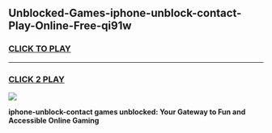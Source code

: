
## Unblocked-Games-iphone-unblock-contact-Play-Online-Free-qi91w
<h3>
<a href="https://premium76.site?title=iphone-unblock-contact&ref=26A">CLICK TO PLAY</a></h3>
<hr>

<h3>
<a href="https://premium76.site?title=iphone-unblock-contact&ref=26A">CLICK 2 PLAY</a>
  
</h3>

<a href="https://premium76.site?title=iphone-unblock-contact&ref=26A"><img src="https://clearcache.store/games.png"></a>


**iphone-unblock-contact games unblocked: Your Gateway to Fun and Accessible Online Gaming**

